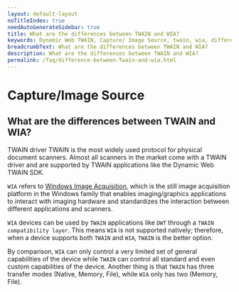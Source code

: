 ```yaml
---
layout: default-layout
noTitleIndex: true
needAutoGenerateSidebar: true
title: What are the differences between TWAIN and WIA?
keywords: Dynamic Web TWAIN, Capture/ Image Source, twain, wia, difference
breadcrumbText: What are the differences between TWAIN and WIA?
description: What are the differences between TWAIN and WIA?
permalink: /faq/difference-between-Twain-and-wia.html
---
```


# Capture/Image Source

## What are the differences between TWAIN and WIA?

TWAIN driver TWAIN is the most widely used protocol for physical document scanners. Almost all scanners in the market come with a TWAIN driver and are supported by TWAIN applications like the Dynamic Web TWAIN SDK.

`WIA` refers to <a href="https://docs.microsoft.com/en-us/windows/win32/wia/-wia-startpage" target="_blank">Windows Image Acquisition</a>, which is the still image acquisition platform in the Windows family that enables imaging/graphics applications to interact with imaging hardware and standardizes the interaction between different applications and scanners.

`WIA` devices can be used by `TWAIN` applications like `DWT` through a `TWAIN compatibility layer`. This means `WIA` is not supported natively; therefore, when a device supports both `TWAIN` and `WIA`, `TWAIN` is the better option.

By comparison, `WIA` can only control a very limited set of general capabilities of the device while `TWAIN` can control all standard and even custom capabilities of the device. Another thing is that `TWAIN` has three transfer modes (Native, Memory, File), while `WIA` only has two (Memory, File).
